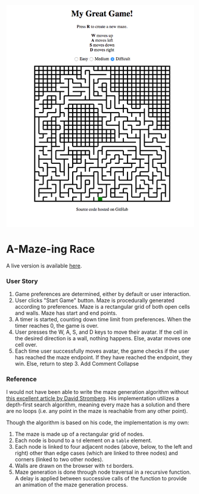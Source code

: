 ![](assets/readme.png)

# A-Maze-ing Race

A live version is available [here](https://chris-wdi-assignments.github.io/A-Maze-ing-Race).

### User Story

1. Game preferences are determined, either by default or user interaction.
2. User clicks "Start Game" button. Maze is procedurally generated according to preferences. Maze is a rectangular grid of both open cells and walls. Maze has start and end points.
3. A timer is started, counting down time limit from preferences. When the timer reaches 0, the game is over.
4. User presses the W, A, S, and D keys to move their avatar. If the cell in the desired direction is a wall, nothing happens. Else, avatar moves one cell over.
5. Each time user successfully moves avatar, the game checks if the user has reached the maze endpoint. If they have reached the endpoint, they win. Else, return to step 3.
Add Comment Collapse

### Reference

I would not have been able to write the maze generation algorithm without
[this excellent article by David Stromberg](http://dstromberg.com/2013/07/tutorial-random-maze-generation-algorithm-in-javascript/).
His implementation utilizes a depth-first search algorithm, meaning every
maze has a solution and there are no loops (i.e. any point in the maze is
reachable from any other point).

Though the algorithm is based on his code, the implementation is my own:

1. The maze is made up of a rectangular grid of nodes.
2. Each node is bound to a `td` element on a `table` element.
3. Each node is linked to four adjacent nodes (above, below, to the left and right) other than edge cases (which are linked to three nodes) and corners (linked to two other nodes).
4. Walls are drawn on the browser with `td` borders.
5. Maze generation is done through node traversal in a recursive function. A delay is applied between successive calls of the function to provide an animation of the maze generation process.
